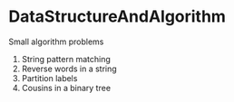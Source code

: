 # DataStructureAndAlgorithm
Small algorithm problems

1. String pattern matching 
2. Reverse words in a string 
3. Partition labels 
4. Cousins in a binary tree 

